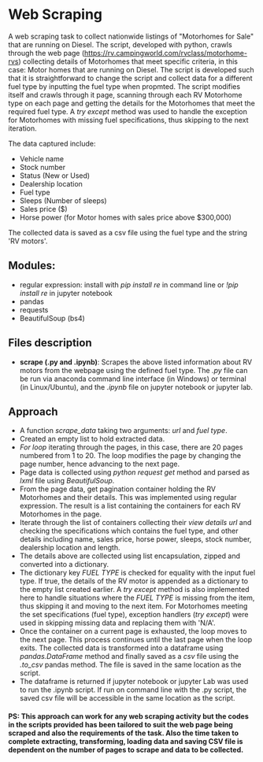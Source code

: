 # Web Scraping

A web scraping task to collect nationwide listings of "Motorhomes for Sale" that are running on Diesel. The script, developed with python, crawls through the web page (https://rv.campingworld.com/rvclass/motorhome-rvs) collecting details of Motorhomes that meet specific criteria, in this case: Motor homes that are running on Diesel. The script is developed such that it is straightforward to change the script and collect data for a different fuel type by inputting the fuel type when propmted. The script modifies itself and crawls through it page, scanning through each RV Motorhome type on each page and getting the details for the Motorhomes that meet the required fuel type. A _try except_ method was used to handle the exception for Motorhomes with missing fuel specifications, thus skipping to the next iteration.

The data captured include:
- Vehicle name
- Stock number
- Status (New or Used)
- Dealership location
- Fuel type
- Sleeps (Number of sleeps)
- Sales price ($)
- Horse power (for Motor homes with sales price above $300,000)

The collected data is saved as a csv file using the fuel type and the string 'RV motors'.

## Modules:
- regular expression: install with _pip install re_ in command line or _!pip install re_ in jupyter notebook
- pandas
- requests
- BeautifulSoup (bs4)

## Files description
- **scrape (.py and .ipynb)**: Scrapes the above listed information about RV motors from the webpage using the defined fuel type. The _.py_ file can be run via anaconda command line interface (in Windows) or terminal (in Linux/Ubuntu), and the _.ipynb_ file on jupyter notebook or jupyter lab.

## Approach
- A function _scrape_data_ taking two arguments: _url_ and _fuel type_.
- Created an empty list to hold extracted data.
- _For loop_ iterating through the pages, in this case, there are 20 pages numbered from 1 to 20. The loop modifies the page by changing the page number, hence advancing to the next page.
- Page data is collected using _python request get_ method and parsed as _lxml_ file using _BeautifulSoup_.
- From the page data, get pagination container holding the RV Motorhomes and their details. This was implemented using regular expression. The result is a list containing the containers for each RV Motorhomes in the page.
- Iterate through the list of containers collecting their _view details url_ and checking the specifications which contains the fuel type, and other details including name, sales price, horse power, sleeps, stock number, dealership location and length.
- The details above are collected using list encapsulation, zipped and converted into a dictionary.
- The dictionary key _FUEL TYPE_ is checked for equality with the input fuel type. If true, the details of the RV motor is appended as a dictionary to the empty list created earlier. A _try except_ method is also implemented here to handle situations where the _FUEL TYPE_ is missing from the item, thus skipping it and moving to the next item. For Motorhomes meeting the set specifications (fuel type), exception handlers (_try except_) were used in skipping missing data and replacing them with 'N/A'.
- Once the container on a current page is exhausted, the loop moves to the next page. This process continues until the last page when the loop exits. The collected data is transformed into a dataframe using _pandas.DataFrame_ method and finally saved as a _csv_ file using the _.to_csv_ pandas method. The file is saved in the same location as the script.
- The dataframe is returned if jupyter notebook or jupyter Lab was used to run the .ipynb script. If run on command line with the .py script, the saved csv file will be accessible in the same location as the script.

#### PS: This approach can work for any web scraping activity but the codes in the scripts provided has been tailored to suit the web page being scraped and also the requirements of the task. Also the time taken to complete extracting, transforming, loading data and saving CSV file is dependent on the number of pages to scrape and data to be collected. 

